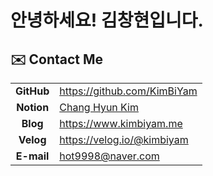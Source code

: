 # 안녕하세요! 김창현입니다.


## ✉️ Contact Me

|            |                                                                                                         |
| :--------: | ------------------------------------------------------------------------------------------------------- |
| **GitHub** | <https://github.com/KimBiYam>                                                                           |
| **Notion** | [Chang Hyun Kim](https://kimbiyam.notion.site/kimbiyam/Chang-Hyun-Kim-3831364898844426ab7643741dffe461) |
|  **Blog**  | <https://www.kimbiyam.me>                                                                               |
| **Velog**  | <https://velog.io/@kimbiyam>                                                                            |
| **E-mail** | hot9998@naver.com                                                                                       |
